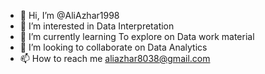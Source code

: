 - 👋 Hi, I’m @AliAzhar1998
- 👀 I’m interested in Data Interpretation
- 🌱 I’m currently learning To explore on Data work material
- 💞️ I’m looking to collaborate on Data Analytics
- 📫 How to reach me aliazhar8038@gmail.com

<!---
AliAzhar1998/AliAzhar1998 is a ✨ special ✨ repository because its `README.md` (this file) appears on your GitHub profile.
You can click the Preview link to take a look at your changes.
--->
